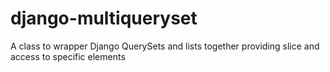 # django-multiqueryset
A class to wrapper Django QuerySets and lists together providing slice and access to specific elements
